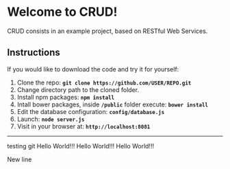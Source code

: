 Welcome to CRUD!
===================
CRUD consists in an example project, based on  RESTful Web Services.
## Instructions
If you would like to download the code and try it for yourself:
 1. Clone the repo: **`git clone https://github.com/USER/REPO.git`**
 2. Change directory path to the cloned folder.
 3. Install npm packages: **`npm install`**
 4. Intall bower packages, inside **`/public`** folder execute: **`bower install`**
 5. Edit the database configuration: **`config/database.js`**
 6. Launch: **`node server.js`**
 7. Visit in your browser at: **`http://localhost:8081`**
---------------
testing git
 Hello World!!!
 Hello World!!!
 Hello World!!!
 
New line
